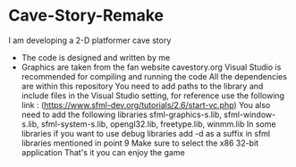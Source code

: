 # Cave-Story-Remake
I am developing a 2-D platformer cave story 
* The code is designed and written by me
* Graphics are taken from the fan website cavestory.org
Visual Studio is recommended for compiling and running the code
All the dependencies are within this repository 
You need to add paths to the library and include files in the Visual Studio setting, for reference use the following link : (https://www.sfml-dev.org/tutorials/2.6/start-vc.php)
You also need to add the following libraries sfml-graphics-s.lib, sfml-window-s.lib, sfml-system-s.lib, opengl32.lib, freetype.lib, winmm.lib
In some libraries if you want to use debug libraries add -d as a suffix in sfml libraries mentioned in point 9
Make sure to select the x86 32-bit application
That's it you can enjoy the game
